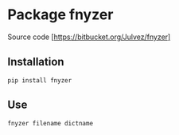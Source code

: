 # Package fnyzer

Source code [https://bitbucket.org/Julvez/fnyzer]

## Installation
```
pip install fnyzer
```

## Use
```
fnyzer filename dictname
```
